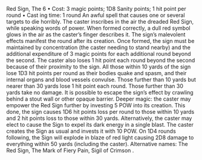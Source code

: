 Red Sign, The 6
• Cost: 3 magic points; 1D8 Sanity points; 1 hit point 
per round
•
 Cast
ing time: 1 round
An awful spell that causes one or several targets to die horribly. 
The caster inscribes in the air the dreaded Red Sign, while 
speaking words of power. When formed correctly, a dull red 
symbol glows in the air as the caster’s finger describes it. The 
sign’s malevolent effects manifest the round after its creation. 
Once formed, the sign must be maintained by concentration (the 
caster needing to stand nearby) and the additional expenditure 
of 3 magic points for each additional round beyond the second. 
The caster also loses 1 hit point each round beyond the second 
because of their proximity to the sign.
All those within 10 yards of the sign lose 1D3 hit points per 
round as their bodies quake and spasm, and their internal organs 
and blood vessels convulse. Those further than 10 yards but 
nearer than 30 yards lose 1 hit point each round. Those further 
than 30 yards take no damage. It is possible to escape the sign’s 
effect by crawling behind a stout wall or other opaque barrier. 
Deeper magic: the caster may empower the Red Sign further 
by investing 5 POW into its creation. This done, the sign 
causes 1D6 hit points loss per round to those within 10 yards 
and 2 hit points loss to those within 30 yards. Alternatively, 
the caster may elect to cause the Sign to expel its dark energy 
in a single blast. The caster creates the Sign as usual and 
invests it with 10 POW. On 1D4 rounds following, the Sign 
will explode in blaze of red light causing 2D8 damage to 
everything within 50 yards (including the caster).
Alternative names: The Red Sign, The Mark of Fiery Pain, 
Sigil of Crimson .
